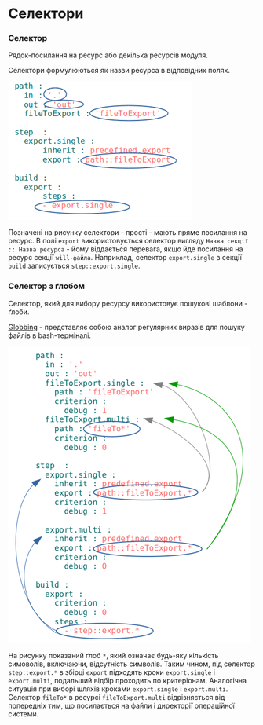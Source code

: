 # Селектори

### Селектор

Рядок-посилання на ресурс або декілька ресурсів модуля.

Селектори формулюються як назви ресурса в відповідних полях.  

![selector.png](./Images/selector.png)

Позначені на рисунку селектори - прості - мають пряме посилання на ресурс.  В полі `export` використовується селектор вигляду `Назва секції :: Назва ресурса` - йому віддається перевага, якщо йде посилання на ресурс секції `will-файла`. Наприклад, селектор `export.single` в секції `build` записується `step::export.single`.

### Селектор з ґлобом

Селектор, який для вибору ресурсу використовує пошукові шаблони - ґлоби.  

[Globbing](https://linuxhint.com/bash_globbing_tutorial/) - представляє собою аналог регулярних виразів  для пошуку файлів в bash-терміналі.  

![selector.with.glob.png](./Images/selector.with.glob.png)  

На рисунку показаний ґлоб `*`, який означає будь-яку кількість симоволів, включаючи, відсутність символів. Таким чином, під селектор `step::export.*` в збірці `export` підходять кроки `export.single` i `export.multi`, подальший відбір проходить по критеріонам. Аналогічна ситуація при виборі шляхів кроками `export.single` i `export.multi`. Селектор `fileTo*` в ресурсі `fileToExport.multi` відрізняється від попередніх тим, що посилається на файли і директорії операційної системи.
